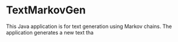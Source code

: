 # TextMarkovGen
This Java application is for text generation using Markov chains. The application generates a new text tha